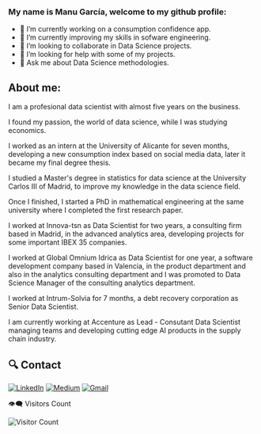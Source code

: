 ### My name is Manu García, welcome to my github profile:

- 🔭 I’m currently working on a consumption confidence app.
- 🌱 I’m currently improving my skills in sofware engineering.
- 👯 I’m looking to collaborate in Data Science projects.
- 🤔 I’m looking for help with some of my projects.
- 💬 Ask me about Data Science methodologies.

## About me:

<p align="justify">
  
I am a profesional data scientist with almost five years on the business.
  
I found my passion, the world of data science, while I was studying economics. 

I worked as an intern at the University of Alicante for seven months, developing a new consumption index based on social media data, later it became my final degree thesis.

I studied a Master's degree in statistics for data science at the University Carlos III of Madrid, to improve my knowledge in the data science field.

Once I finished, I started a PhD in mathematical engineering at the same university where I completed the first research paper.

I worked at Innova-tsn as Data Scientist for two years, a consulting firm based in Madrid, in the advanced analytics area, developing projects for some important IBEX 35 companies.

I worked at Global Omnium Idrica as Data Scientist for one year, a software development company based in Valencia, in the product department and also in the analytics consulting department and I was promoted to Data Science Manager of the consulting analytics department.

I worked at Intrum-Solvia for 7 months, a debt recovery corporation as Senior Data Scientist.

I am currently working at Accenture as Lead - Consutant Data Scientist managing teams and developing cutting edge AI products in the supply chain industry.

</p>

## 🔍 Contact

<p>
  <a href="https://www.linkedin.com/in/manugaco" target="_blank"><img alt="LinkedIn" src="https://img.shields.io/badge/linkedin-%230077B5.svg?&style=for-the-badge&logo=linkedin&logoColor=white" /></a> 
  <a href="https://www.kaggle.com/manugaco" target="_blank"><img alt="Medium" src="https://img.shields.io/badge/Kaggle-2C8EBB?&style=for-the-badge&logo=kaggle&logoColor=white" /></a>  
  <a href="mailto:manu.garcia.corbi@gmail.com" target="_blank"><img alt="Gmail" src="https://img.shields.io/badge/gmail-D14836?&style=for-the-badge&logo=gmail&logoColor=white"/></a>
</p>

👁‍🗨 Visitors Count

![Visitor Count](https://profile-counter.glitch.me/{manugaco}/count.svg)

